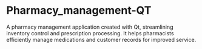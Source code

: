 # Pharmacy_management-QT
A pharmacy management application created with Qt, streamlining inventory control and prescription processing. It helps pharmacists efficiently manage medications and customer records for improved service.
